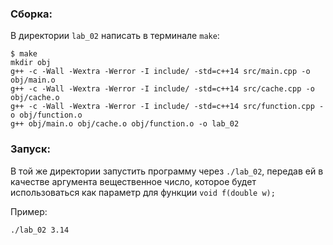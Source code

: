 ### Сборка:

В директории `lab_02` написать в терминале `make`:

```
$ make
mkdir obj
g++ -c -Wall -Wextra -Werror -I include/ -std=c++14 src/main.cpp -o obj/main.o
g++ -c -Wall -Wextra -Werror -I include/ -std=c++14 src/cache.cpp -o obj/cache.o
g++ -c -Wall -Wextra -Werror -I include/ -std=c++14 src/function.cpp -o obj/function.o
g++ obj/main.o obj/cache.o obj/function.o -o lab_02
```
### Запуск:

В той же директории запустить программу через `./lab_02`, передав ей в качестве аргумента вещественное число, которое будет использоваться как параметр для функции `void f(double w);`

Пример:
```
./lab_02 3.14
```